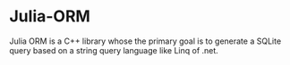 # Julia-ORM
Julia ORM is a C++ library whose the primary goal is to generate a SQLite query based on a string query language like Linq of .net.

